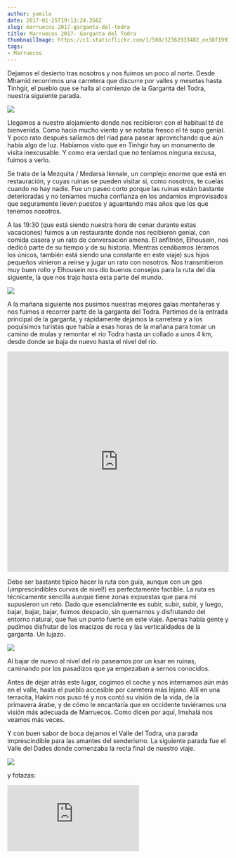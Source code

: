 ```yaml
---
author: yamila
date: 2017-01-25T19:13:24.350Z
slug: marruecos-2017-garganta-del-todra
title: Marruecos 2017- Garganta del Todra
thumbnailImage: https://c1.staticflickr.com/1/508/32362933482_ee38f1993c_c.jpg
tags:
- Marruecos
---
```


Dejamos el desierto tras nosotros y nos fuimos un poco al norte. Desde Mhamid recorrimos una carretera que discurre por valles y mesetas hasta Tinhgir, el pueblo que se halla al comienzo de la Garganta del Todra, nuestra siguiente parada.

<img src="https://c1.staticflickr.com/1/508/32362933482_ee38f1993c_c.jpg" />

Llegamos a nuestro alojamiento donde nos recibieron con el habitual té de bienvenida. Como hacía mucho viento y se notaba fresco el té supo genial. Y poco rato después salíamos del riad para pasear aprovechando que aún había algo de luz. Habíamos visto que en Tinhgir hay un monumento de visita inexcusable. Y como era verdad que no teníamos ninguna excusa, fuimos a verlo.

Se trata de la Mezquita / Medarsa Ikenale, un complejo enorme que está en restauración, y cuyas ruinas se pueden visitar si, como nosotros, te cuelas cuando no hay nadie. Fue un paseo corto porque las ruinas están bastante deterioradas y no teníamos mucha confianza en los andamios improvisados que seguramente lleven puestos y aguantando más años que los que tenemos nosotros.

A las 19:30 (que está siendo nuestra hora de cenar durante estas vacaciones) fuimos a un restaurante donde nos recibieron genial, con comida casera y un rato de conversación amena. El anfitrión, Elhousein, nos dedicó parte de su tiempo y de su historia. Mientras cenábamos (éramos los únicos, también está siendo una constante en este viaje) sus hijos pequeños vinieron a reírse y jugar un rato con nosotros. Nos transmitieron muy buen rollo y Elhousein nos dio buenos consejos para la ruta del día siguente, la que nos trajo hasta esta parte del mundo.

<img src="https://c1.staticflickr.com/1/655/32362932832_b02f181694_c.jpg" />

A la mañana siguiente nos pusimos nuestras mejores galas montañeras y nos fuimos a recorrer parte de la garganta del Todra. Partimos de la entrada principal de la garganta, y rápidamente dejamos la carretera y a los poquísimos turistas que había a esas horas de la mañana para tomar un camino de mulas y remontar el río Todra hasta un collado a unos 4 km, desde donde se baja de nuevo hasta el nivel del río.

<iframe src="https://yamila-moreno.github.io/routes/#14/31.5804/-5.5910" width="100%" height="500px" frameborder="0"></iframe>

Debe ser bastante típico hacer la ruta con guía, aunque con un gps (¡imprescindibles curvas de nivel!) es perfectamente factible. La ruta es técnicamente sencilla aunque tiene zonas expuestas que para mí supusieron un reto. Dado que esencialmente es subir, subir, subir, y luego, bajar, bajar, bajar, fuimos despacio, sin quemarnos y disfrutando del entorno natural, que fue un punto fuerte en este viaje. Apenas había gente y pudimos disfrutar de los macizos de roca y las verticalidades de la garganta. Un lujazo.

<img src="https://c1.staticflickr.com/1/495/32515256025_7020e711d0_c.jpg" />

Al bajar de nuevo al nivel del río paseamos por un ksar en ruinas, caminando por los pasadizos que ya empezaban a sernos conocidos.

Antes de dejar atrás este lugar, cogimos el coche y nos internamos aún más en el valle, hasta el pueblo accesible por carretera más lejano. Allí en una terracita, Hakim nos puso té  y nos contó su visión de la vida, de la primavera árabe, y de cómo le encantaría que en occidente tuviéramos una visión más adecuada de Marruecos. Como dicen por aquí, Imshalá nos veamos más veces.

Y con buen sabor de boca dejamos el Valle del Todra, una parada imprescindible para las amantes del senderismo. La siguiente parada fue el Valle del Dades donde comenzaba la recta final de nuestro viaje.

<img src="https://c1.staticflickr.com/1/384/32136307460_d00f18a473_c.jpg" />

y fotazas:

<div class='embed-container'><iframe src='https://www.flickr.com/photos/125687915@N08/albums/72157679463884046/player' frameborder='0' allowfullscreen webkitallowfullscreen mozallowfullscreen oallowfullscreen msallowfullscreen></iframe></div>